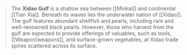 > The **Xidao Gulf** is a shallow sea between [[Minkai]] and continental [[Tian Xia]]. Beneath its waves lies the underwater nation of [[Xidao]].
> The gulf features abundant shellfish and pearls, including rare and well-renowned black pearls. However, those who harvest from the gulf are expected to provide offerings of valuables, such as tools, [[Weapon|weapons]], and surface-grown vegetables, at Xidao trade spires scattered across its surface.









